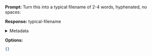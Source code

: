 **Prompt:**
Turn this into a typical filename of  2-4 words, hyphenated, no spaces: 

**Response:**
typical-filename

<details><summary>Metadata</summary>

- Duration: 548 ms
- Datetime: 2024-01-08T21:56:24.994840
- Model: gpt-3.5-turbo-0613

</details>

**Options:**
```json
{}
```


